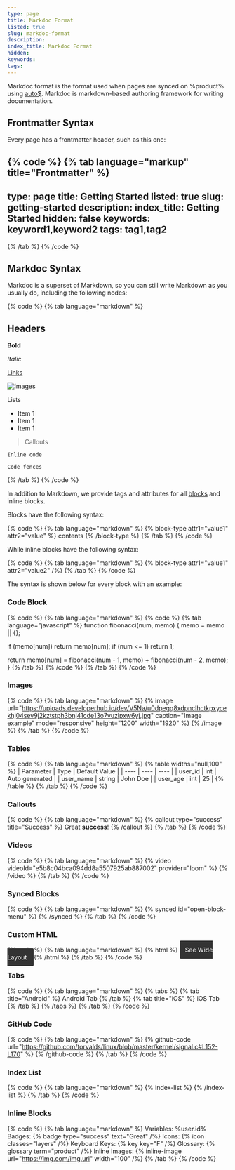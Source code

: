 ```yaml
---
type: page
title: Markdoc Format
listed: true
slug: markdoc-format
description: 
index_title: Markdoc Format
hidden: 
keywords: 
tags: 
---
```


Markdoc format is the format used when pages are synced on %product% using [auto$](/support-center/github-sync). Markdoc is markdown-based authoring framework for writing documentation.

## Frontmatter Syntax

Every page has a frontmatter header, such as this one:

{% code %}
{% tab language="markup" title="Frontmatter" %}
---
type: page
title: Getting Started
listed: true
slug: getting-started
description: 
index_title: Getting Started
hidden: false
keywords: keyword1,keyword2
tags: tag1,tag2
---
{% /tab %}
{% /code %}

## Markdoc Syntax

Markdoc is a superset of Markdown, so you can still write Markdown as you usually do, including the following nodes:

{% code %}
{% tab language="markdown" %}
## Headers

**Bold**

_Italic_

[Links](/docs/nodes)

![Images](/logo.svg)

Lists
- Item 1
- Item 1
- Item 1

> Callouts

`Inline code`

```
Code fences
```
{% /tab %}
{% /code %}

In addition to Markdown, we provide tags and attributes for all [blocks](/support-center/blocks) and inline blocks.

Blocks have the following syntax:

{% code %}
{% tab language="markdown" %}
{% block-type attr1="value1" attr2="value" %}
contents
{% /block-type %}
{% /tab %}
{% /code %}

While inline blocks have the following syntax:

{% code %}
{% tab language="markdown" %}
{% block-type attr1="value1" attr2="value2" /%}
{% /tab %}
{% /code %}

The syntax is shown below for every block with an example:

### Code Block

{% code %}
{% tab language="markdown" %}
{% code %}
{% tab language="javascript" %}
function fibonacci(num, memo) {
  memo = memo || {};

  if (memo[num]) return memo[num];
  if (num <= 1) return 1;

  return memo[num] = fibonacci(num - 1, memo) + fibonacci(num - 2, memo);
}
{% /tab %}
{% /code %}
{% /tab %}
{% /code %}

### Images

{% code %}
{% tab language="markdown" %}
{% image url="https://uploads.developerhub.io/dev/V5Na/u0dpegq8xdpnclhctkpxycekhj04sev9j2kztstph3bnj41cde13o7vuzlpxw6yj.jpg" caption="Image example" mode="responsive" height="1200" width="1920" %}
{% /image %}
{% /tab %}
{% /code %}

### Tables

{% code %}
{% tab language="markdown" %}
{% table widths="null,100" %}
| Parameter | Type | Default Value | 
| ---- | ---- | ---- | 
| user_id | int | Auto generated | 
| user_name | string | John Doe | 
| user_age | int | 25 | 
{% /table %}
{% /tab %}
{% /code %}

### Callouts

{% code %}
{% tab language="markdown" %}
{% callout type="success" title="Success" %}
Great **success**!
{% /callout %}
{% /tab %}
{% /code %}

### Videos

{% code %}
{% tab language="markdown" %}
{% video videoId="e5b8c04bca094dd8a5507925ab887002" provider="loom" %}
{% /video %}
{% /tab %}
{% /code %}

### Synced Blocks

{% code %}
{% tab language="markdown" %}
{% synced id="open-block-menu" %}
{% /synced %}
{% /tab %}
{% /code %}

### Custom HTML

{% code %}
{% tab language="markdown" %}
{% html %}
<a href="https://docs.developerhub.io/?goto=wide" target="_blank" style="background-color: #333; color: white; padding: 12px; border-radius: 3px; text-decoration: none !important">
    See Wide Layout
</a>
{% /html %}
{% /tab %}
{% /code %}

### Tabs

{% code %}
{% tab language="markdown" %}
{% tabs %}
{% tab title="Android" %}
Android Tab
{% /tab %}
{% tab title="iOS" %}
iOS Tab
{% /tab %}
{% /tabs %}
{% /tab %}
{% /code %}

### GitHub Code

{% code %}
{% tab language="markdown" %}
{% github-code url="https://github.com/torvalds/linux/blob/master/kernel/signal.c#L152-L170" %}
{% /github-code %}
{% /tab %}
{% /code %}

### Index List

{% code %}
{% tab language="markdown" %}
{% index-list %}
{% /index-list %}
{% /tab %}
{% /code %}

### Inline Blocks

{% code %}
{% tab language="markdown" %}
Variables: %user.id%
Badges: {% badge type="success" text="Great" /%}
Icons: {% icon classes="layers" /%}
Keyboard Keys: {% key key="F" /%}
Glossary: {% glossary term="product" /%}
Inline Images: {% inline-image url="https://img.com/img.url" width="100" /%}
{% /tab %}
{% /code %}